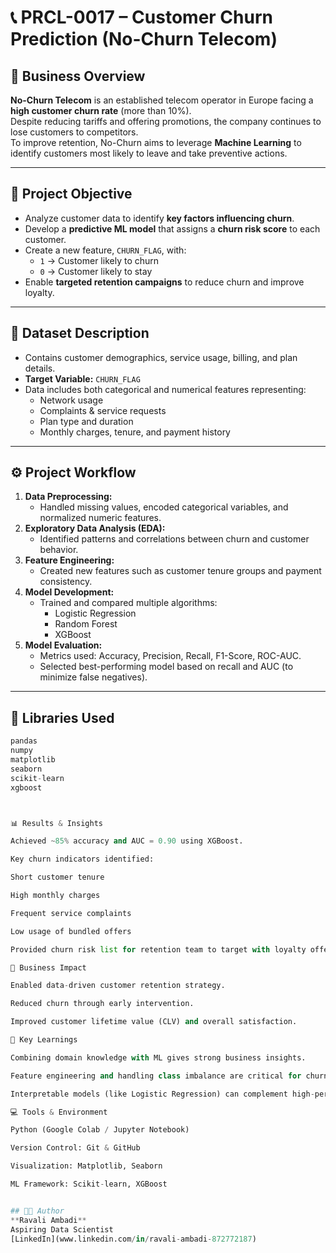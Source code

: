 # 📞 PRCL-0017 – Customer Churn Prediction (No-Churn Telecom)

## 🏢 Business Overview
**No-Churn Telecom** is an established telecom operator in Europe facing a **high customer churn rate** (more than 10%).  
Despite reducing tariffs and offering promotions, the company continues to lose customers to competitors.  
To improve retention, No-Churn aims to leverage **Machine Learning** to identify customers most likely to leave and take preventive actions.

---

## 🎯 Project Objective
- Analyze customer data to identify **key factors influencing churn**.  
- Develop a **predictive ML model** that assigns a **churn risk score** to each customer.  
- Create a new feature, `CHURN_FLAG`, with:
  - `1` → Customer likely to churn  
  - `0` → Customer likely to stay  
- Enable **targeted retention campaigns** to reduce churn and improve loyalty.

---

## 🧾 Dataset Description
- Contains customer demographics, service usage, billing, and plan details.  
- **Target Variable:** `CHURN_FLAG`  
- Data includes both categorical and numerical features representing:
  - Network usage  
  - Complaints & service requests  
  - Plan type and duration  
  - Monthly charges, tenure, and payment history  

---

## ⚙️ Project Workflow
1. **Data Preprocessing:**  
   - Handled missing values, encoded categorical variables, and normalized numeric features.  
2. **Exploratory Data Analysis (EDA):**  
   - Identified patterns and correlations between churn and customer behavior.  
3. **Feature Engineering:**  
   - Created new features such as customer tenure groups and payment consistency.  
4. **Model Development:**  
   - Trained and compared multiple algorithms:  
     - Logistic Regression  
     - Random Forest  
     - XGBoost  
5. **Model Evaluation:**  
   - Metrics used: Accuracy, Precision, Recall, F1-Score, ROC-AUC.  
   - Selected best-performing model based on recall and AUC (to minimize false negatives).  

---

## 🧰 Libraries Used
```python
pandas
numpy
matplotlib
seaborn
scikit-learn
xgboost



📊 Results & Insights

Achieved ~85% accuracy and AUC = 0.90 using XGBoost.

Key churn indicators identified:

Short customer tenure

High monthly charges

Frequent service complaints

Low usage of bundled offers

Provided churn risk list for retention team to target with loyalty offers.

🚀 Business Impact

Enabled data-driven customer retention strategy.

Reduced churn through early intervention.

Improved customer lifetime value (CLV) and overall satisfaction.

🧠 Key Learnings

Combining domain knowledge with ML gives strong business insights.

Feature engineering and handling class imbalance are critical for churn prediction.

Interpretable models (like Logistic Regression) can complement high-performing ones (like XGBoost).

💻 Tools & Environment

Python (Google Colab / Jupyter Notebook)

Version Control: Git & GitHub

Visualization: Matplotlib, Seaborn

ML Framework: Scikit-learn, XGBoost


## 👩‍💻 Author
**Ravali Ambadi**  
Aspiring Data Scientist  
[LinkedIn](www.linkedin.com/in/ravali-ambadi-872772187)
